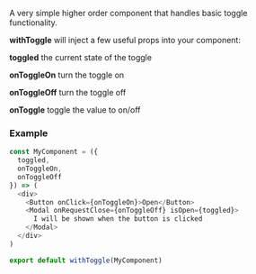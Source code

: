 A very simple higher order component that handles basic toggle functionality.

__withToggle__ will inject a few useful props into your component:

**toggled** the current state of the toggle

**onToggleOn** turn the toggle on

**onToggleOff** turn the toggle off

**onToggle** toggle the value to on/off

### Example

```javascript
const MyComponent = ({
  toggled,
  onToggleOn,
  onToggleOff
}) => (
  <div>
    <Button onClick={onToggleOn}>Open</Button>
    <Modal onRequestClose={onToggleOff} isOpen={toggled}>
      I will be shown when the button is clicked
    </Modal>
  </div>
)

export default withToggle(MyComponent)
```
